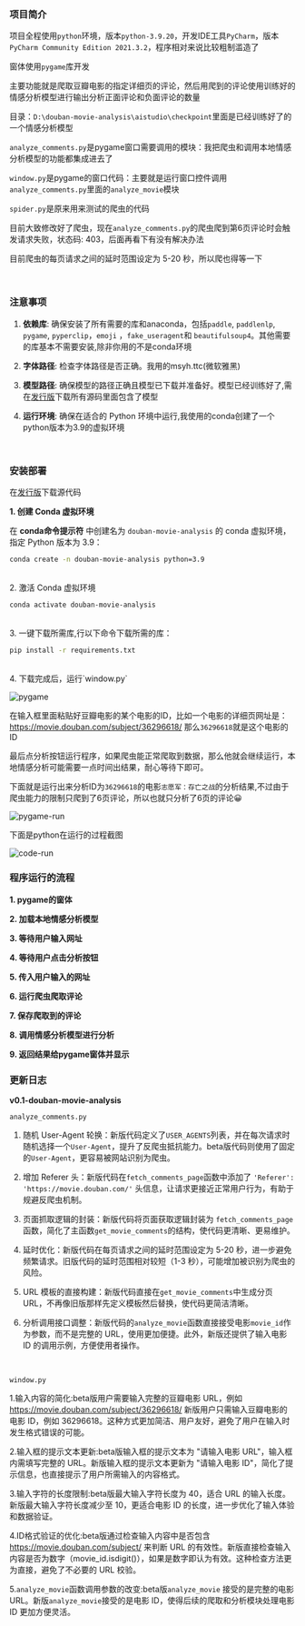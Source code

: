 ### 项目简介

项目全程使用`python`环境，版本`python-3.9.20`，开发IDE工具`PyCharm`，版本`PyCharm Community Edition 2021.3.2`，程序相对来说比较粗制滥造了

窗体使用`pygame`库开发

主要功能就是爬取豆瓣电影的指定详细页的评论，然后用爬到的评论使用训练好的情感分析模型进行输出分析正面评论和负面评论的数量

目录：`D:\douban-movie-analysis\aistudio\checkpoint`里面是已经训练好了的一个情感分析模型

`analyze_comments.py`是pygame窗口需要调用的模块：我把爬虫和调用本地情感分析模型的功能都集成进去了

`window.py`是pygame的窗口代码：主要就是运行窗口控件调用`analyze_comments.py`里面的`analyze_movie`模块

`spider.py`是原来用来测试的爬虫的代码

目前大致修改好了爬虫，现在`analyze_comments.py`的爬虫爬到第6页评论时会触发请求失败，状态码: 403，后面再看下有没有解决办法

目前爬虫的每页请求之间的延时范围设定为 5-20 秒，所以爬也得等一下

<br>

### 注意事项

1. **依赖库**: 确保安装了所有需要的库和anaconda，包括`paddle`, `paddlenlp`, `pygame`, `pyperclip`，`emoji` ，`fake_useragent`和 `beautifulsoup4`。其他需要的库基本不需要安装,除非你用的不是conda环境
   
2. **字体路径**: 检查字体路径是否正确。我用的msyh.ttc(微软雅黑)
   
3. **模型路径**: 确保模型的路径正确且模型已下载并准备好。模型已经训练好了,需在[发行版](https://github.com/4KAForever11/douban-movie-analysis/releases)下载所有源码里面包含了模型
   
4. **运行环境**: 确保在适合的 Python 环境中运行,我使用的conda创建了一个python版本为3.9的虚拟环境

<br>

### 安装部署

在[发行版](https://github.com/4KAForever11/douban-movie-analysis/releases)下载源代码

**1. 创建 Conda 虚拟环境**

在 **conda命令提示符** 中创建名为 `douban-movie-analysis` 的 conda 虚拟环境，指定 Python 版本为 3.9：

```bash
conda create -n douban-movie-analysis python=3.9
```
<br>
2. 激活 Conda 虚拟环境

```bash
conda activate douban-movie-analysis
```
<br>
3. 一键下载所需库,行以下命令下载所需的库：

```bash
pip install -r requirements.txt
```
<br>
4. 下载完成后，运行`window.py`

![pygame](tu/v0.1-pygame.png)

在输入框里面粘贴好豆瓣电影的某个电影的ID，比如一个电影的详细页网址是：https://movie.douban.com/subject/36296618/
那么`36296618`就是这个电影的ID

最后点分析按钮运行程序，如果爬虫能正常爬取到数据，那么他就会继续运行，本地情感分析可能需要一点时间出结果，耐心等待下即可。

下面就是运行出来分析ID为`36296618`的电影`志愿军：存亡之战`的分析结果,不过由于爬虫能力的限制只爬到了6页评论，所以也就只分析了6页的评论😀

![pygame-run](tu/v0.1-pygame-run.png)

下面是python在运行的过程截图

![code-run](tu/v0.1-run.png)

### 程序运行的流程

**1. pygame的窗体**

**2. 加载本地情感分析模型**

**3. 等待用户输入网址**

**4. 等待用户点击分析按钮**

**5. 传入用户输入的网址**

**6. 运行爬虫爬取评论**

**7. 保存爬取到的评论**

**8. 调用情感分析模型进行分析**

**9. 返回结果给pygame窗体并显示**

### 更新日志

**v0.1-douban-movie-analysis**

`analyze_comments.py`

1. 随机 User-Agent 轮换：新版代码定义了`USER_AGENTS`列表，并在每次请求时随机选择一个`User-Agent`，提升了反爬虫抵抗能力。beta版代码则使用了固定的`User-Agent`，更容易被网站识别为爬虫。

2. 增加 Referer 头：新版代码在`fetch_comments_page`函数中添加了 `'Referer': 'https://movie.douban.com/'` 头信息，让请求更接近正常用户行为，有助于规避反爬虫机制。
 
3. 页面抓取逻辑的封装：新版代码将页面获取逻辑封装为 `fetch_comments_page` 函数，简化了主函数`get_movie_comments`的结构，使代码更清晰、更易维护。

4. 延时优化：新版代码在每页请求之间的延时范围设定为 5-20 秒，进一步避免频繁请求。旧版代码的延时范围相对较短（1-3 秒），可能增加被识别为爬虫的风险。

5. URL 模板的直接构建：新版代码直接在`get_movie_comments`中生成分页 URL，不再像旧版那样先定义模板然后替换，使代码更简洁清晰。

6. 分析调用接口调整：新版代码的`analyze_movie`函数直接接受电影`movie_id`作为参数，而不是完整的 URL，使用更加便捷。此外，新版还提供了输入电影 ID 的调用示例，方便使用者操作。

<br>

`window.py`

1.输入内容的简化:beta版用户需要输入完整的豆瓣电影 URL，例如 https://movie.douban.com/subject/36296618/
新版用户只需输入豆瓣电影的 电影 ID，例如 36296618。这种方式更加简洁、用户友好，避免了用户在输入时发生格式错误的可能。

2.输入框的提示文本更新:beta版输入框的提示文本为 "请输入电影 URL"，输入框内需填写完整的 URL。新版输入框的提示文本更新为 "请输入电影 ID"，简化了提示信息，也直接提示了用户所需输入的内容格式。

3.输入字符的长度限制:beta版最大输入字符长度为 40，适合 URL 的输入长度。新版最大输入字符长度减少至 10，更适合电影 ID 的长度，进一步优化了输入体验和数据验证。

4.ID格式验证的优化:beta版通过检查输入内容中是否包含 https://movie.douban.com/subject/ 来判断 URL 的有效性。新版直接检查输入内容是否为数字（movie_id.isdigit()），如果是数字即认为有效。这种检查方法更为直接，避免了不必要的 URL 校验。

5.`analyze_movie`函数调用参数的改变:beta版`analyze_movie` 接受的是完整的电影URL。新版`analyze_movie`接受的是电影 ID，使得后续的爬取和分析模块处理电影 ID 更加方便灵活。
